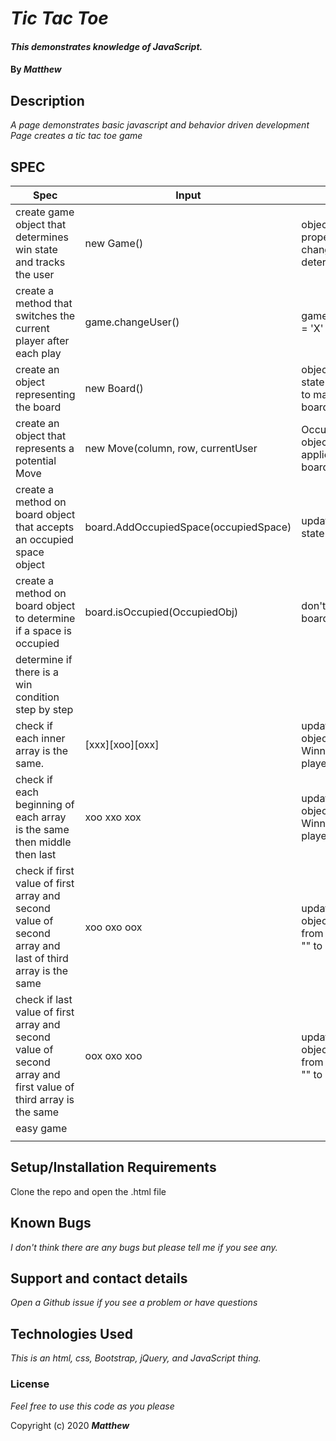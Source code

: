 # _Tic Tac Toe_

#### _This demonstrates knowledge of JavaScript._

#### By _**Matthew**_


## Description

_A page demonstrates basic javascript and behavior driven development_
_Page creates a tic tac toe game_


## SPEC
| Spec                                                                                                           | Input                                 | Output                                                        |
|----------------------------------------------------------------------------------------------------------------|---------------------------------------|---------------------------------------------------------------|
| create game object that determines win state and tracks the user                                               | new Game()                            | object with properties for changing user and determing win    |
| create a method that switches the current player after each play                                               | game.changeUser()                     | game.currentPlayer = 'X'                                      |
| create an object representing the board                                                                        | new Board()                           | object with board state and functions to manipulate the board |
| create an object that represents a potential Move                                                              | new Move(column, row, currentUser     | Occupied space object that can be applied to the board object |
| create  a method on board object that accepts an occupied space object                                         | board.AddOccupiedSpace(occupiedSpace) | update the board state                                        |
| create a method on board object to determine if a space is occupied                                            | board.isOccupied(OccupiedObj)         | don't update the board state                                  |
| determine if there is a win condition step by step                                                             |                                       |                                                               |
| check if each inner array is the same.                                                                         | [xxx][xoo][oxx]                       | update game object property Winner from "" to playerX.        |
| check if each beginning of each array is the same then middle then last                                        | xoo xxo xox                           | update game object property Winner from "" to playerX         |
| check if first value of first array and second value of second array and last of third array is the same       | xoo oxo oox                           | update game object property from Winner from "" to playerX    |
| check if last value of first array and second value of second array and first value of third array is the same | oox oxo xoo                           | update game object property from winner  from "" to playerX   |
| easy game                                                                                                      |                                       |                                                               |
|                                                                                                                |                                       |                                                               |

## Setup/Installation Requirements

Clone the repo and open the .html file

## Known Bugs

_I don't think there are any bugs but please tell me if you see any._

## Support and contact details

_Open a Github issue if you see a problem or have questions_

## Technologies Used

_This is an html, css, Bootstrap, jQuery, and JavaScript thing._

### License

*Feel free to use this code as you please*

Copyright (c) 2020 **_Matthew_**
